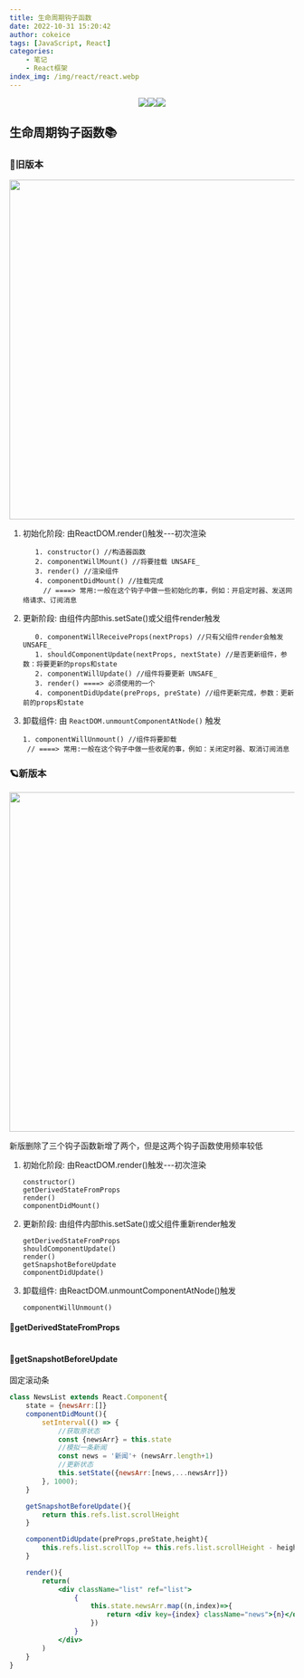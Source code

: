 ```yaml
---
title: 生命周期钩子函数
date: 2022-10-31 15:20:42
author: cokeice
tags: [JavaScript, React]
categories: 
    - 笔记
    - React框架
index_img: /img/react/react.webp
---
```


<p align='center'>
<a href="https://www.github.com/Cokeic" target="_blank"><img src="https://img.shields.io/badge/Github-@可乐冰-f3e1e1.svg?style=flat-square&logo=Github&logoColor=181717"></a><a href="https://www.gitee.com/Cokeice" target="_blank"><img src="https://img.shields.io/badge/Gitee-@可乐冰-f3e1e1.svg?style=flat-square&logo=Gitee&logoColor=C71D23"></a><a href="https://cokeice.gitee.io/img/wechat/wx.png" target="_blank"><img src="https://img.shields.io/badge/微信-@LNFeng-f3e1e1.svg?style=flat-square&logo=WeChat"></a>

## 生命周期钩子函数📚

### 👊旧版本

<img src="https://cokeiceimg-1313926630.cos.ap-beijing.myqcloud.com/img/react_shengmingzhouqi1.png" style="width: 600px"/>

1. 初始化阶段: 由ReactDOM.render()触发---初次渲染
                                   
          1. constructor() //构造器函数
          2. componentWillMount() //将要挂载 UNSAFE_
          3. render() //渲染组件
          4. componentDidMount() //挂载完成
          	// ====> 常用:一般在这个钩子中做一些初始化的事，例如：开启定时器、发送网络请求、订阅消息

2. 更新阶段: 由组件内部this.setSate()或父组件render触发
                   

          0. componentWillReceiveProps(nextProps) //只有父组件render会触发 UNSAFE_
          1. shouldComponentUpdate(nextProps, nextState) //是否更新组件，参数：将要更新的props和state
          2. componentWillUpdate() //组件将要更新 UNSAFE_
          3. render() ====> 必须使用的一个
          4. componentDidUpdate(preProps, preState) //组件更新完成，参数：更新前的props和state

3. 卸载组件: 由 `ReactDOM.unmountComponentAtNode()` 触发

   ```
   1. componentWillUnmount() //组件将要卸载 
   	// ====> 常用:一般在这个钩子中做一些收尾的事，例如：关闭定时器、取消订阅消息
   ```

### 🪐新版本

<img src="https://cokeiceimg-1313926630.cos.ap-beijing.myqcloud.com/img/react_shengmingzhouqi2.png" style="width: 600px"/>

新版删除了三个钩子函数新增了两个，但是这两个钩子函数使用频率较低

1. 初始化阶段: 由ReactDOM.render()触发---初次渲染

      ```
      constructor()
      getDerivedStateFromProps 
      render()
      componentDidMount() 
      ```

2. 更新阶段: 由组件内部this.setSate()或父组件重新render触发

      ```
      getDerivedStateFromProps
      shouldComponentUpdate()
      render()
      getSnapshotBeforeUpdate
      componentDidUpdate()
      ```

3. 卸载组件: 由ReactDOM.unmountComponentAtNode()触发

      ```
      componentWillUnmount()
      ```

#### 📌getDerivedStateFromProps

```jsx
```



#### 🎯getSnapshotBeforeUpdate

固定滚动条

```jsx
class NewsList extends React.Component{
    state = {newsArr:[]}
    componentDidMount(){
        setInterval(() => {
            //获取原状态
            const {newsArr} = this.state
            //模拟一条新闻
            const news = '新闻'+ (newsArr.length+1)
            //更新状态
            this.setState({newsArr:[news,...newsArr]})
        }, 1000);
    }

    getSnapshotBeforeUpdate(){
        return this.refs.list.scrollHeight
    }

    componentDidUpdate(preProps,preState,height){
        this.refs.list.scrollTop += this.refs.list.scrollHeight - height
    }

    render(){
        return(
            <div className="list" ref="list">
                {
                    this.state.newsArr.map((n,index)=>{
                        return <div key={index} className="news">{n}</div>
                    })
                }
            </div>
        )
    }
}
```


